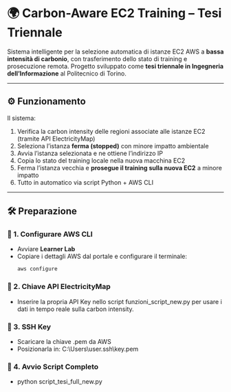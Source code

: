 # 🌍 Carbon-Aware EC2 Training – Tesi Triennale

Sistema intelligente per la selezione automatica di istanze EC2 AWS a **bassa intensità di carbonio**, con trasferimento dello stato di training e prosecuzione remota. Progetto sviluppato come **tesi triennale in Ingegneria dell’Informazione** al Politecnico di Torino.

---

## ⚙️ Funzionamento

Il sistema:

1. Verifica la carbon intensity delle regioni associate alle istanze EC2 (tramite API ElectricityMap)
2. Seleziona l’istanza **ferma (stopped)** con minore impatto ambientale
3. Avvia l’istanza selezionata e ne ottiene l’indirizzo IP
4. Copia lo stato del training locale nella nuova macchina EC2
5. Ferma l’istanza vecchia e **prosegue il training sulla nuova EC2** a minore impatto
6. Tutto in automatico via script Python + AWS CLI

---

## 🛠️ Preparazione

### 🔐 1. Configurare AWS CLI

- Avviare **Learner Lab**
- Copiare i dettagli AWS dal portale e configurare il terminale:
  ```bash
  aws configure


### 🔐 2. Chiave API ElectricityMap

- Inserire la propria API Key nello script funzioni_script_new.py per usare i dati in tempo reale sulla carbon intensity.


### 🔐 3. SSH Key

- Scaricare la chiave .pem da AWS
- Posizionarla in: C:\Users\user\.ssh\key.pem

### 🔐 4. Avvio Script Completo
- python script_tesi_full_new.py